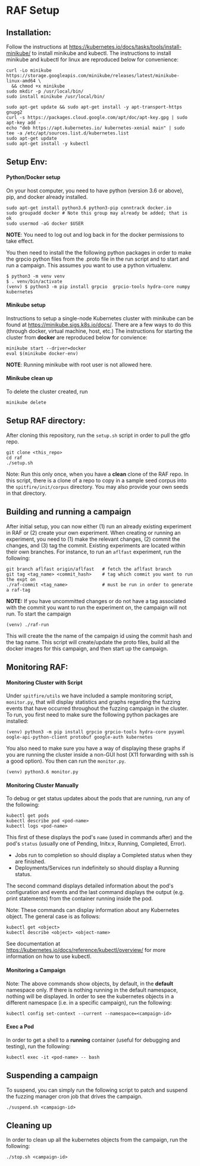 # RAF Setup

## Installation: 
Follow the instructions at https://kubernetes.io/docs/tasks/tools/install-minikube/ to install minikube and kubectl. The instructions to install minikube and kubectl for linux are reproduced below for convenience: 
```
curl -Lo minikube https://storage.googleapis.com/minikube/releases/latest/minikube-linux-amd64 \
  && chmod +x minikube
sudo mkdir -p /usr/local/bin/
sudo install minikube /usr/local/bin/

sudo apt-get update && sudo apt-get install -y apt-transport-https gnupg2
curl -s https://packages.cloud.google.com/apt/doc/apt-key.gpg | sudo apt-key add -
echo "deb https://apt.kubernetes.io/ kubernetes-xenial main" | sudo tee -a /etc/apt/sources.list.d/kubernetes.list
sudo apt-get update
sudo apt-get install -y kubectl
```
## Setup Env: 
#### Python/Docker setup
On your host computer, you need to have python (version 3.6 or above), pip, and docker already installed. 
```
sudo apt-get install python3.6 python3-pip conntrack docker.io
sudo groupadd docker # Note this group may already be added; that is ok
sudo usermod -aG docker $USER 
```
**NOTE**: You need to log out and log back in for the docker permissions to take effect.

You then need to install the the following python packages in order to make the grpcio python files from the .proto file in the run script and to start and run a campaign. This assumes you want to use a python virtualenv.
```
$ python3 -m venv venv
$ . venv/bin/activate
(venv) $ python3 -m pip install grpcio  grpcio-tools hydra-core numpy kubernetes
```
#### Minikube setup
Instructions to setup a single-node Kubernetes cluster with minikube can be found at https://minikube.sigs.k8s.io/docs/. There are a few ways to do this (through docker, virtual machine, host, etc.) The instructions for starting the cluster from **docker** are reproduced below for convience:
```
minikube start --driver=docker
eval $(minikube docker-env)
```
**NOTE**: Running minikube with root user is not allowed here.
#### Minikube clean up
To delete the cluster created, run
```
minikube delete
```
## Setup RAF directory:
After cloning this repository, run the `setup.sh` script in order to pull the gtfo repo. 
```
git clone <this_repo> 
cd raf
./setup.sh 
```
Note: Run this only once, when you have a **clean** clone of the RAF repo. In this script, there is a clone of a repo to copy in a sample seed corpus into the `spitfire/init/corpus` directory. You may also provide your own seeds in that directory. 
## Building and running a campaign 
After initial setup, you can now either (1) run an already existing experiment in RAF or (2) create your own experiment. When creating or running an experiment, you need to (1) make the relevant changes, (2) commit the changes, and (3) tag the commit. Existing experiments are located within their own branches. For instance, to run an ```aflfast``` experiment, run the following:
```
git branch aflfast origin/aflfast   # fetch the aflfast branch
git tag <tag_name> <commit_hash>    # tag which commit you want to run the expt on
./raf-commit <tag_name>             # must be run in order to generate a raf-tag
```
**NOTE:** If you have uncommitted changes or do not have a tag associated with the commit you want to run the experiment on, the campaign will not run. 
To start the campaign
```
(venv) ./raf-run
```
This will create the the name of the campaign id using the commit hash and the tag name. This script will create/update the proto files, build all the docker images for this campaign, and then start up the campaign. 
## Monitoring RAF:

#### Monitoring Cluster with Script
Under `spitfire/utils` we have included a sample monitoring script, `monitor.py`, that will display statistics and graphs regarding the fuzzing events that have occurred throughout the fuzzing campaign in the cluster. To run, you first need to make sure the following python packages are installed: 
```
(venv) python3 -m pip install grpcio grpcio-tools hydra-core pyyaml oogle-api-python-client protobuf google-auth kubernetes
```
You also need to make sure you have a way of displaying these graphs if you are running the cluster inside a non-GUI host (X11 forwarding with ssh is a good option). You then can run the `monitor.py`. 
```
(venv) python3.6 monitor.py
```
#### Monitoring Cluster Manually
To debug or get status updates about the pods that are running, run any of the following:
```
kubectl get pods
kubectl describe pod <pod-name>
kubectl logs <pod-name>
```
This first of these displays the pod's `name` (used in commands after) and the pod's `status` (usually one of Pending, Initx:x, Running, Completed, Error). 
- Jobs run to completion so should display a Completed status when they are finished. 
- Deployments/Services run indefinitely so should display a Running status.

The second command displays detailed information about the pod's configuration and events and the last command displays the output (e.g. print statements) from the container running inside the pod.

Note: These commands can display information about any Kubernetes object. The general case is as follows: 
```
kubectl get <object>
kubectl describe <object> <object-name>
```
See documentation at https://kubernetes.io/docs/reference/kubectl/overview/ for more information on how to use kubectl. 
#### Monitoring a Campaign 
Note: The above commands show objects, by default, in the **default** namespace only. If there is nothing running in the default namespace, nothing will be displayed. In order to see the kubernetes objects in a different namespace (i.e. in a specific campaign), run the following:
```
kubectl config set-context --current --namespace=<campaign-id> 
```
#### Exec a Pod
In order to get a shell to a **running** container (useful for debugging and testing), run the following:
```
kubectl exec -it <pod-name> -- bash
```
## Suspending a campaign
To suspend, you can simply run the following script to patch and suspend the fuzzing manager cron job that drives the campaign.  
```
./suspend.sh <campaign-id>
```
## Cleaning up
In order to clean up all the kubernetes objects from the campaign, run the following:
```
./stop.sh <campaign-id> 
```



